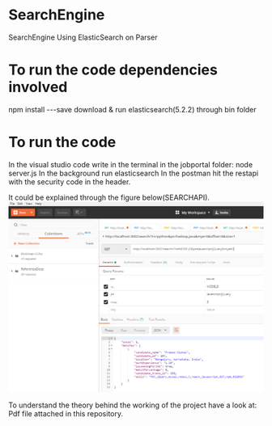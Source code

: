 # SearchEngine
SearchEngine Using ElasticSearch on Parser

# To run the code dependencies involved
npm install ---save
download & run elasticsearch(5.2.2) through bin folder

# To run the code
In the visual studio code write in the terminal in the jobportal folder:
node server.js
In the background run elasticsearch
In the postman hit the restapi with the security code in the header.

It could be explained through the figure below(SEARCHAPI).
![github-large](https://github.com/anwesha999/SearchEngine/blob/master/searchApi.PNG)


To understand the theory behind the working of the project have a look at:
Pdf file attached in this repository.

